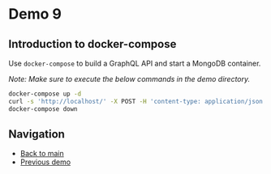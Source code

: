 # Demo 9

## Introduction to docker-compose

Use `docker-compose` to build a GraphQL API and start a MongoDB container.

_Note: Make sure to execute the below commands in the demo directory._

```bash
docker-compose up -d
curl -s 'http://localhost/' -X POST -H 'content-type: application/json' --data '{ "query": "{ teams { name members department } }" }' | jq
docker-compose down
```

## Navigation

- [Back to main](../README.md)
- [Previous demo](../demo_8/README.md)

